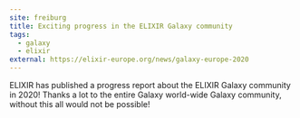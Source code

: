 ```yaml
---
site: freiburg
title: Exciting progress in the ELIXIR Galaxy community
tags:
  - galaxy
  - elixir
external: https://elixir-europe.org/news/galaxy-europe-2020
---
```


ELIXIR has published a progress report about the ELIXIR Galaxy community in 2020!
Thanks a lot to the entire Galaxy world-wide Galaxy community, without this all would not be possible!
